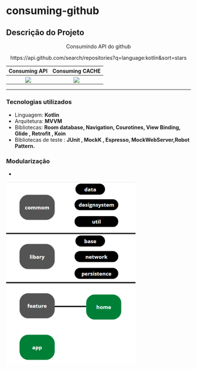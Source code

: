 # consuming-github
## Descrição do Projeto
<p align="center">Consumindo API do github</p>
<p align="center">https://api.github.com/search/repositories?q=language:kotlin&sort=stars</p>


| Consuming API | Consuming CACHE |
| :---------------: | :---------------: |
| <img src="https://raw.githubusercontent.com/jvictororiz/consuming-github/master/screens/carregando_dados_network.gif" align="center" width="70%"/> | <img src="https://raw.githubusercontent.com/jvictororiz/consuming-github/master/screens/carregando_dados_cache.gif" align="center" width="70%"/> |

----
### Tecnologias utilizados

* Linguagem: **Kotlin**
* Arquitetura: **MVVM**
* Bibliotecas: **Room database, Navigation, Courotines, View Binding, Glide , Retrofit , Koin**
* Bibliotecas de teste : **JUnit , MockK , Espresso, MockWebServer,Robot Pattern.**


### Modularização
*
<img src="https://raw.githubusercontent.com/jvictororiz/consuming-github/master/screens/modules.png" align="center" width="70%"/>

